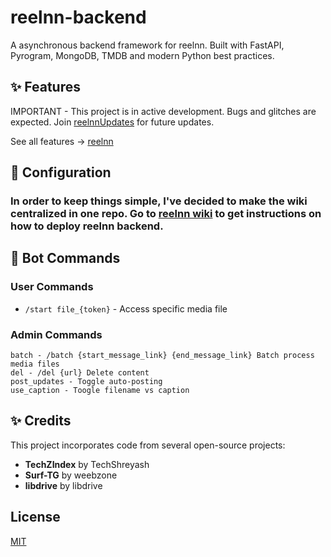 
# reelnn-backend

A asynchronous backend framework for reelnn. Built with FastAPI, Pyrogram, MongoDB, TMDB and modern Python best practices.

## ✨ Features

IMPORTANT - This project is in active development. Bugs and glitches are expected. Join [reelnnUpdates](https://t.me/reelnnUpdates) for future updates.

See all features -> [reelnn](https://github.com/rafsanbasunia/reelnn)

## 🔧 Configuration

### In order to keep things simple, I've decided to make the wiki centralized in one repo. Go to [reelnn wiki](https://github.com/rafsanbasunia/reelnn/wiki) to get instructions on how to deploy reelnn backend.


## 🎯 Bot Commands

### User Commands
- `/start file_{token}` - Access specific media file

### Admin Commands
```
batch - /batch {start_message_link} {end_message_link} Batch process media files
del - /del {url} Delete content
post_updates - Toggle auto-posting
use_caption - Toogle filename vs caption
```

## ✨ Credits

This project incorporates code from several open-source projects:
- **TechZIndex** by TechShreyash
- **Surf-TG** by weebzone
- **libdrive** by libdrive

## License

[MIT](https://choosealicense.com/licenses/mit/)
